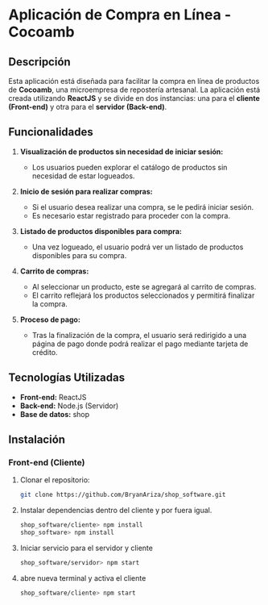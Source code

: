 # Aplicación de Compra en Línea - Cocoamb

## Descripción

Esta aplicación está diseñada para facilitar la compra en línea de productos de **Cocoamb**, una microempresa de repostería artesanal. La aplicación está creada utilizando **ReactJS** y se divide en dos instancias: una para el **cliente (Front-end)** y otra para el **servidor (Back-end)**.

## Funcionalidades

1. **Visualización de productos sin necesidad de iniciar sesión:**
   - Los usuarios pueden explorar el catálogo de productos sin necesidad de estar logueados.

2. **Inicio de sesión para realizar compras:**
   - Si el usuario desea realizar una compra, se le pedirá iniciar sesión.
   - Es necesario estar registrado para proceder con la compra.

3. **Listado de productos disponibles para compra:**
   - Una vez logueado, el usuario podrá ver un listado de productos disponibles para su compra.

4. **Carrito de compras:**
   - Al seleccionar un producto, este se agregará al carrito de compras.
   - El carrito reflejará los productos seleccionados y permitirá finalizar la compra.

5. **Proceso de pago:**
   - Tras la finalización de la compra, el usuario será redirigido a una página de pago donde podrá realizar el pago mediante tarjeta de crédito.

## Tecnologías Utilizadas

- **Front-end:** ReactJS
- **Back-end:** Node.js (Servidor)
- **Base de datos:** shop

## Instalación

### Front-end (Cliente)
1. Clonar el repositorio:
   ```bash
   git clone https://github.com/BryanAriza/shop_software.git

2. Instalar dependencias dentro del cliente y por fuera igual.
    ```bash
    shop_software/cliente> npm install
    shop_software> npm install

3. Iniciar servicio para el servidor y cliente
    ```bash
    shop_software/servidor> npm start

4. abre nueva terminal y activa el cliente
    ```bash
    shop_software/cliente> npm start
